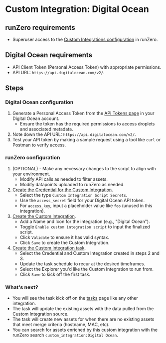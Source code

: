 # Custom Integration: Digital Ocean

## runZero requirements

- Superuser access to the [Custom Integrations configuration](https://console.runzero.com/custom-integrations) in runZero.

## Digital Ocean requirements

- API Client Token (Personal Access Token) with appropriate permissions.
- API URL: `https://api.digitalocean.com/v2/`.

## Steps

### Digital Ocean configuration

1. Generate a Personal Access Token from the [API Tokens page](https://cloud.digitalocean.com/account/api/tokens) in your Digital Ocean account.
   - Ensure the token has the required permissions to access droplets and associated metadata.
2. Note down the API URL: `https://api.digitalocean.com/v2/`.
3. Test your API token by making a sample request using a tool like `curl` or Postman to verify access.

### runZero configuration

1. (OPTIONAL) - Make any necessary changes to the script to align with your environment.
    - Modify API calls as needed to filter assets.
    - Modify datapoints uploaded to runZero as needed.
2. [Create the Credential for the Custom Integration](https://console.runzero.com/credentials).
    - Select the type `Custom Integration Script Secrets`.
    - Use the `access_secret` field for your Digital Ocean API token.
    - For `access_key`, input a placeholder value like `foo` (unused in this integration).
3. [Create the Custom Integration](https://console.runzero.com/custom-integrations/new).
    - Add a Name and Icon for the integration (e.g., "Digital Ocean").
    - Toggle `Enable custom integration script` to input the finalized script.
    - Click `Validate` to ensure it has valid syntax.
    - Click `Save` to create the Custom Integration.
4. [Create the Custom Integration task](https://console.runzero.com/ingest/custom/).
    - Select the Credential and Custom Integration created in steps 2 and 3.
    - Update the task schedule to recur at the desired timeframes.
    - Select the Explorer you'd like the Custom Integration to run from.
    - Click `Save` to kick off the first task.

### What's next?

- You will see the task kick off on the [tasks](https://console.runzero.com/tasks) page like any other integration.
- The task will update the existing assets with the data pulled from the Custom Integration source.
- The task will create new assets for when there are no existing assets that meet merge criteria (hostname, MAC, etc).
- You can search for assets enriched by this custom integration with the runZero search `custom_integration:Digital Ocean`.
